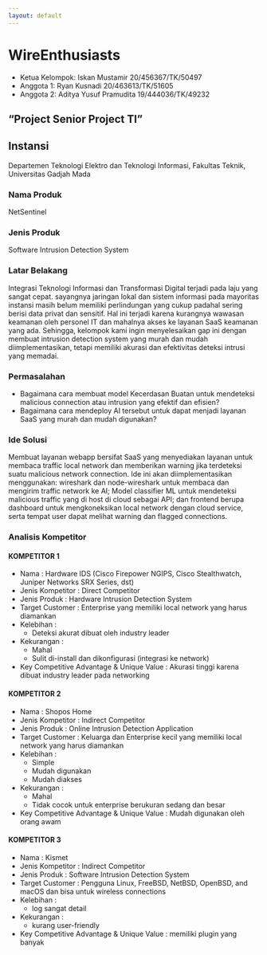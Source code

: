 ```yaml
---
layout: default
---
```


# WireEnthusiasts

- Ketua Kelompok: Iskan Mustamir 20/456367/TK/50497
- Anggota 1: Ryan Kusnadi 20/463613/TK/51605
- Anggota 2: Aditya Yusuf Pramudita 19/444036/TK/49232

## “Project Senior Project TI”

## Instansi

Departemen Teknologi Elektro dan Teknologi Informasi, Fakultas Teknik, Universitas Gadjah Mada

### Nama Produk

NetSentinel

### Jenis Produk

Software Intrusion Detection System

### Latar Belakang

Integrasi Teknologi Informasi dan Transformasi Digital terjadi pada laju yang sangat cepat. sayangnya jaringan lokal dan sistem informasi pada mayoritas instansi masih belum memiliki perlindungan yang cukup padahal sering berisi data privat dan sensitif. Hal ini terjadi karena kurangnya wawasan keamanan oleh personel IT dan mahalnya akses ke layanan SaaS keamanan yang ada. Sehingga, kelompok kami ingin menyelesaikan gap ini dengan membuat intrusion detection system yang murah dan mudah diimplementasikan, tetapi memiliki akurasi dan efektivitas deteksi intrusi yang memadai.

### Permasalahan

- Bagaimana cara membuat model Kecerdasan Buatan untuk mendeteksi malicious connection atau intrusion yang efektif dan efisien?
- Bagaimana cara mendeploy AI tersebut untuk dapat menjadi layanan SaaS yang murah dan mudah digunakan?

### Ide Solusi

Membuat layanan webapp bersifat SaaS yang menyediakan layanan untuk membaca traffic local network dan memberikan warning jika terdeteksi suatu malicious network connection. Ide ini akan diimplementasikan menggunakan: wireshark dan node-wireshark untuk membaca dan mengirim traffic network ke AI; Model classifier ML untuk mendeteksi malicious traffic yang di host di cloud sebagai API; dan frontend berupa dashboard untuk mengkoneksikan local network dengan cloud service, serta tempat user dapat melihat warning dan flagged connections.

### Analisis Kompetitor

#### KOMPETITOR 1

- Nama : Hardware IDS (Cisco Firepower NGIPS, Cisco Stealthwatch, Juniper Networks SRX Series, dst)
- Jenis Kompetitor : Direct Competitor
- Jenis Produk : Hardware Intrusion Detection System
- Target Customer : Enterprise yang memiliki local network yang harus diamankan
- Kelebihan :
  - Deteksi akurat dibuat oleh industry leader
- Kekurangan :
  - Mahal
  - Sulit di-install dan dikonfigurasi (integrasi ke network)
- Key Competitive Advantage & Unique Value :
  Akurasi tinggi karena dibuat industry leader pada networking

#### KOMPETITOR 2

- Nama : Shopos Home
- Jenis Kompetitor : Indirect Competitor
- Jenis Produk : Online Intrusion Detection Application
- Target Customer : Keluarga dan Enterprise kecil yang memiliki local network yang harus diamankan
- Kelebihan :
  - Simple
  - Mudah digunakan
  - Mudah diakses
- Kekurangan :
  - Mahal
  - Tidak cocok untuk enterprise berukuran sedang dan besar
- Key Competitive Advantage & Unique Value :
  Mudah digunakan oleh orang awam

#### KOMPETITOR 3

- Nama : Kismet
- Jenis Kompetitor : Indirect Competitor
- Jenis Produk : Software Intrusion Detection System
- Target Customer : Pengguna Linux, FreeBSD, NetBSD, OpenBSD, and macOS dan bisa untuk wireless connections
- Kelebihan :
  - log sangat detail
- Kekurangan :
  - kurang user-friendly
- Key Competitive Advantage & Unique Value :
  memiliki plugin yang banyak
